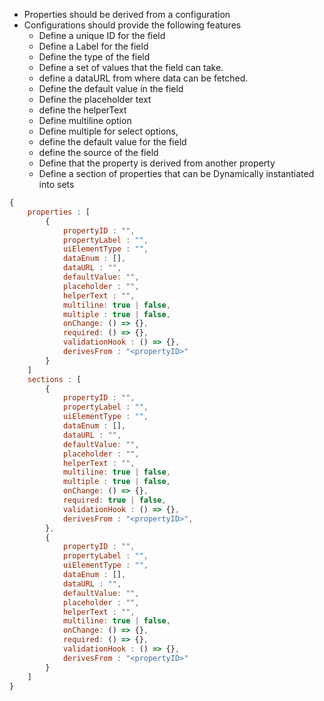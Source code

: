 - Properties should be derived from a configuration
- Configurations should provide the following features
    - Define a unique ID for the field
    - Define a Label for the field
    - Define the type of the field
    - Define a set of values that the field can take.
    - define a dataURL from where data can be fetched.
    - Define the default value in the field
    - Define the placeholder text
    - define the helperText 
    - Define multiline option
    - Define multiple for select options,
    - define the default value for the field
    - define the source of the field
    - Define that the property is derived from another property
    - Define a section of properties that can be Dynamically instantiated into sets
    
```javascript
{
    properties : [
        {
            propertyID : "",
            propertyLabel : "",
            uiElementType : "",
            dataEnum : [],
            dataURL : "",
            defaultValue: "",
            placeholder : "",
            helperText : "",
            multiline: true | false,
            multiple : true | false,
            onChange: () => {},
            required: () => {},
            validationHook : () => {},
            derivesFrom : "<propertyID>"
        }
    ]
    sections : [
        {
            propertyID : "",
            propertyLabel : "",
            uiElementType : "",
            dataEnum : [],
            dataURL : "",
            defaultValue: "",
            placeholder : "",
            helperText : "",
            multiline: true | false,
            multiple : true | false,
            onChange: () => {},
            required: true | false,
            validationHook : () => {},
            derivesFrom : "<propertyID>",
        },
        {
            propertyID : "",
            propertyLabel : "",
            uiElementType : "",
            dataEnum : [],
            dataURL : "",
            defaultValue: "",
            placeholder : "",
            helperText : "",
            multiline: true | false,
            onChange: () => {},
            required: () => {},
            validationHook : () => {},
            derivesFrom : "<propertyID>"
        }     
    ]
}

```